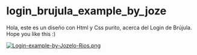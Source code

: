 # login_brujula_example_by_joze
Hola, este es un diseño con Html y Css purito, acerca del Login de Brújula. Hope you like this :)




[![Login-example-by-Jozelo-Rios.png](https://i.postimg.cc/RFhbBxjb/Login-example-by-Jozelo-Rios.png)](https://postimg.cc/WFR7GCpM)
